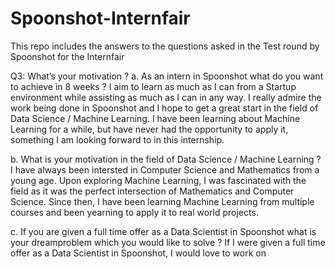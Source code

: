 # Spoonshot-Internfair
This repo includes the answers to the questions asked in the Test round by Spoonshot for the Internfair

Q3: What’s your motivation ?
a. As an intern in Spoonshot what do you want to achieve in 8 weeks ?
   I aim to learn as much as I can from a Startup environment while assisting as much as I can in any way. I really admire the work being done in Spoonshot    and I hope to get a great start in the field of Data Science /  Machine Learning. I have been learning about Machine Learning for a while, but have        never had the opportunity to apply it, something I am looking forward to in this internship.
   
b. What is your motivation in the field of Data Science / Machine Learning ?
   I have always been intersted in Computer Science and Mathematics from a young age. Upon exploring Machine Learning, I was fascinated with the field as      it was the perfect intersection of Mathematics and Computer Science. Since then, I have been learning Machine Learning from multiple courses and been      yearning to apply it to real world projects. 
  
c. If you are given a full time offer as a Data Scientist in Spoonshot what is your dreamproblem which you would like to solve ?
   If I were given a full time offer as a Data Scientist in Spoonshot, I would love to work on 
